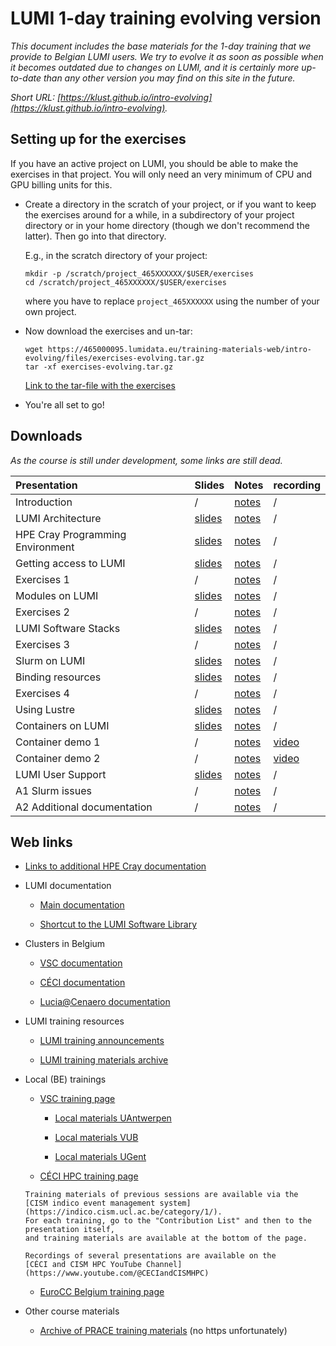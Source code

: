 # LUMI 1-day training evolving version

*This document includes the base materials for the 1-day training that we
provide to Belgian LUMI users. We try to evolve it as soon as possible when
it becomes outdated due to changes on LUMI, and it is certainly more up-to-date
than any other version you may find on this site in the future.*

*Short URL: [https://klust.github.io/intro-evolving](https://klust.github.io/intro-evolving).*

<!--
## Organisation

-   [Schedule](schedule.md)
-->

<!-- Exercises actual training session. 
## Setting up for the exercises

-   Create a directory in the scratch of the training project, or if you want to
    keep the exercises around for a while after the session and have already
    another project on LUMI, in a subdirectory or your project directory 
    or in your home directory (though we don't recommend the latter).
    Then go into that directory.

    E.g., in the scratch directory of the project:

    ```
    mkdir -p /scratch/project_465000523/$USER/exercises
    cd /scratch/project_465000523/$USER/exercises
    ```

-   Now download the exercises and un-tar:

    ```
    wget https://465000095.lumidata.eu/training-materials-web/intro-evolving/files/exercises-202310xx.tar.gz
    tar -xf exercises-20230509.tar.gz
    ```

    [Link to the tar-file with the exercises](https://465000095.lumidata.eu/training-materials-web/intro-evolving/files/exercises-20230509.tar.gz)

-   You're all set to go!
-->

## Setting up for the exercises

If you have an active project on LUMI, you should be able to make the exercises in that project.
You will only need an very minimum of CPU and GPU billing units for this.

-   Create a directory in the scratch of your project, or if you want to
    keep the exercises around for a while, in a subdirectory of your project directory 
    or in your home directory (though we don't recommend the latter).
    Then go into that directory.

    E.g., in the scratch directory of your project:

    ```
    mkdir -p /scratch/project_465XXXXXX/$USER/exercises
    cd /scratch/project_465XXXXXX/$USER/exercises
    ```

    where you have to replace `project_465XXXXXX` using the number of your own project.

-   Now download the exercises and un-tar:

    ```
    wget https://465000095.lumidata.eu/training-materials-web/intro-evolving/files/exercises-evolving.tar.gz
    tar -xf exercises-evolving.tar.gz
    ```

    [Link to the tar-file with the exercises](https://465000095.lumidata.eu/training-materials-web/intro-evolving/files/exercises-evolving.tar.gz)

-   You're all set to go!


## Downloads

*As the course is still under development, some links are still dead.*

| Presentation | Slides | Notes | recording |
|:-------------|:-------|:------|:----------|
| Introduction | / | [notes](00_Introduction.md) | / |
| LUMI Architecture | [slides](https://465000095.lumidata.eu/training-materials-web/intro-evolving/files/LUMI-BE-Intro-evolving-01-architecture.pdf) | [notes](01_Architecture.md) | / |
| HPE Cray Programming Environment | [slides](https://465000095.lumidata.eu/training-materials-web/intro-evolving/files/LUMI-BE-Intro-evolving-02-CPE.pdf) | [notes](02_CPE.md) | / |
| Getting access to LUMI | [slides](https://465000095.lumidata.eu/training-materials-web/intro-evolving/files/LUMI-BE-Intro-evolving-03-access.pdf) | [notes](03_LUMI_access.md) | / |
| Exercises 1 | / | [notes](E03_Exercises_1.md) | / |
| Modules on LUMI | [slides](https://465000095.lumidata.eu/training-materials-web/intro-evolving/files/LUMI-BE-Intro-evolving-04-modules.pdf) | [notes](04_Modules.md) | / |
| Exercises 2 | / | [notes](E04_Exercises_2.md) | / |
| LUMI Software Stacks | [slides](https://465000095.lumidata.eu/training-materials-web/intro-evolving/files/LUMI-BE-Intro-evolving-05-software.pdf) | [notes](05_Software_stacks.md) | / |
| Exercises 3 | / | [notes](E05_Exercises_3.md) | / |
| Slurm on LUMI | [slides](https://465000095.lumidata.eu/training-materials-web/intro-evolving/files/LUMI-BE-Intro-evolving-06-slurm.pdf) | [notes](06_Slurm.md) | / |
| Binding resources | [slides](https://465000095.lumidata.eu/training-materials-web/intro-evolving/files/LUMI-BE-Intro-evolving-07-binding.pdf) | [notes](07_Binding.md) | / | 
| Exercises 4 | / | [notes](E07_Exercises_4.md) | / |
| Using Lustre | [slides](https://465000095.lumidata.eu/training-materials-web/intro-evolving/files/LUMI-BE-Intro-evolving-08-lustre.pdf) | [notes](08_Lustre.md) | / |
| Containers on LUMI | [slides](https://465000095.lumidata.eu/training-materials-web/intro-evolving/files/LUMI-BE-Intro-evolving-09-containers.pdf) | [notes](09_Containers.md) | / |
| Container demo 1 | / | [notes](Demo1.md) | [video](Demo1.md#video-of-the-demo) |
| Container demo 2 | / | [notes](Demo2.md) | [video](Demo2.md#video-of-the-demo) |
| LUMI User Support | [slides](https://465000095.lumidata.eu/training-materials-web/intro-evolving/files/LUMI-BE-Intro-evolving-10-support.pdf) | [notes](10_Support.md) | / |
| A1 Slurm issues | / | [notes](A01_Slurm_issues.md) | / | 
| A2 Additional documentation | / | [notes](A02_Documentation.md) | / | 


## Web links

-   [Links to additional HPE Cray documentation](A02_Documentation.md)

-   LUMI documentation

    -   [Main documentation](https://docs.lumi-supercomputer.eu/)

    -   [Shortcut to the LUMI Software Library](https://lumi-supercomputer.github.io/LUMI-EasyBuild-docs/)

-   Clusters in Belgium

    -   [VSC documentation](https://docs.vscentrum.be/en/latest/)

    -   [CÉCI documentation](https://support.ceci-hpc.be/doc/index.html)

    -   [Lucia@Cenaero documentation](https://doc.lucia.cenaero.be/)

-   LUMI training resources

    -   [LUMI training announcements](https://www.lumi-supercomputer.eu/events/)

    -   [LUMI training materials archive](https://lumi-supercomputer.github.io/LUMI-training-materials/)

-   Local (BE) trainings

    -   [VSC training page](https://www.vscentrum.be/vsctraining)

        -   [Local materials UAntwerpen](https://www.uantwerpen.be/en/research-facilities/calcua/training/)
  
        -   [Local materials VUB](https://hpc.vub.be/docs/training-material/)

        -   [Local materials UGent](https://www.ugent.be/hpc/en/training)

     -   [CÉCI HPC training page](https://www.ceci-hpc.be/training.html)

        Training materials of previous sessions are available via the 
        [CISM indico event management system](https://indico.cism.ucl.ac.be/category/1/). 
        For each training, go to the "Contribution List" and then to the presentation itself,
        and training materials are available at the bottom of the page.

        Recordings of several presentations are available on the 
        [CÉCI and CISM HPC YouTube Channel](https://www.youtube.com/@CECIandCISMHPC)

    -   [EuroCC Belgium training page](https://www.enccb.be/training)

-   Other course materials

    -   [Archive of PRACE training materials](https://training.prace-ri.eu/) (no https unfortunately)


